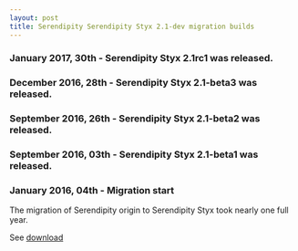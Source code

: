 ```yaml
---
layout: post
title: Serendipity Serendipity Styx 2.1-dev migration builds
---
```


### January 2017, 30th - Serendipity Styx 2.1rc1 was released.

### December 2016, 28th - Serendipity Styx 2.1-beta3 was released.

### September 2016, 26th - Serendipity Styx 2.1-beta2 was released.

### September 2016, 03th - Serendipity Styx 2.1-beta1 was released.

### January 2016, 04th - Migration start

The migration of Serendipity origin to Serendipity Styx took nearly one full year.

See [download](https://github.com/ophian/styx/releases)
